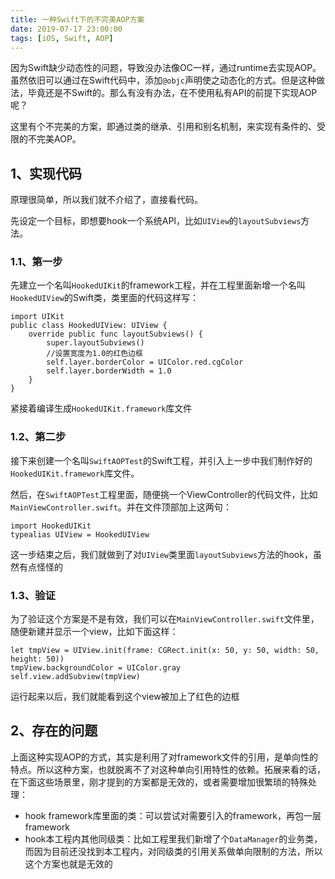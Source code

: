 ```yaml
---
title: 一种Swift下的不完美AOP方案
date: 2019-07-17 23:00:00
tags: [iOS, Swift, AOP]
---
```


因为Swift缺少动态性的问题，导致没办法像OC一样，通过runtime去实现AOP。虽然依旧可以通过在Swift代码中，添加`@objc`声明使之动态化的方式。但是这种做法，毕竟还是不Swift的。那么有没有办法，在不使用私有API的前提下实现AOP呢？

这里有个不完美的方案，即通过类的继承、引用和别名机制，来实现有条件的、受限的不完美AOP。

## 1、实现代码
原理很简单，所以我们就不介绍了，直接看代码。

先设定一个目标，即想要hook一个系统API，比如`UIView`的`layoutSubviews`方法。

### 1.1、第一步
先建立一个名叫`HookedUIKit`的framework工程，并在工程里面新增一个名叫`HookedUIView`的Swift类，类里面的代码这样写：

```
import UIKit
public class HookedUIView: UIView {
    override public func layoutSubviews() {
        super.layoutSubviews()
        //设置宽度为1.0的红色边框
        self.layer.borderColor = UIColor.red.cgColor
        self.layer.borderWidth = 1.0
    }
}
```
紧接着编译生成`HookedUIKit.framework`库文件

### 1.2、第二步
接下来创建一个名叫`SwiftAOPTest`的Swift工程，并引入上一步中我们制作好的`HookedUIKit.framework`库文件。

然后，在`SwiftAOPTest`工程里面，随便挑一个ViewController的代码文件，比如`MainViewController.swift`。并在文件顶部加上这两句：

```
import HookedUIKit
typealias UIView = HookedUIView
```
这一步结束之后，我们就做到了对`UIView`类里面`layoutSubviews`方法的hook，虽然有点怪怪的

### 1.3、验证
为了验证这个方案是不是有效，我们可以在`MainViewController.swift`文件里，随便新建并显示一个view，比如下面这样：

```
let tmpView = UIView.init(frame: CGRect.init(x: 50, y: 50, width: 50, height: 50))
tmpView.backgroundColor = UIColor.gray
self.view.addSubview(tmpView)
```
运行起来以后，我们就能看到这个view被加上了红色的边框

## 2、存在的问题
上面这种实现AOP的方式，其实是利用了对framework文件的引用，是单向性的特点。所以这种方案，也就脱离不了对这种单向引用特性的依赖。拓展来看的话，在下面这些场景里，刚才提到的方案都是无效的，或者需要增加很繁琐的特殊处理：

- hook framework库里面的类：可以尝试对需要引入的framework，再包一层framework
- hook本工程内其他同级类：比如工程里我们新增了个`DataManager`的业务类，而因为目前还没找到本工程内，对同级类的引用关系做单向限制的方法，所以这个方案也就是无效的